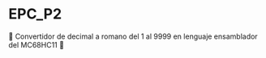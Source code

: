 # EPC_P2

:sunflower: Convertidor de decimal a romano del 1 al 9999 en lenguaje ensamblador del MC68HC11 :sunflower:

